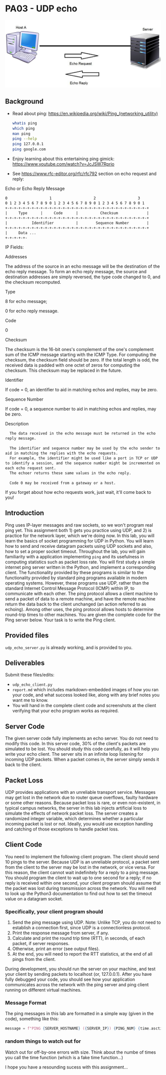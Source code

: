# PA03 - UDP echo

![](echo.jpg)

## Background
* Read about ping: https://en.wikipedia.org/wiki/Ping_(networking_utility)
    ```bash
    whatis ping
    which ping
    man ping
    ping --help
    ping 127.0.0.1
    ping google.com
    ```

* Enjoy learning about this entertaining ping gimick:
https://www.youtube.com/watch?v=JcJSW7Rprio

* See https://www.rfc-editor.org/rfc/rfc792 section on echo request and reply:

Echo or Echo Reply Message
```
0                   1                   2                   3
0 1 2 3 4 5 6 7 8 9 0 1 2 3 4 5 6 7 8 9 0 1 2 3 4 5 6 7 8 9 0 1
+-+-+-+-+-+-+-+-+-+-+-+-+-+-+-+-+-+-+-+-+-+-+-+-+-+-+-+-+-+-+-+-+
|     Type      |     Code      |          Checksum             |
+-+-+-+-+-+-+-+-+-+-+-+-+-+-+-+-+-+-+-+-+-+-+-+-+-+-+-+-+-+-+-+-+
|           Identifier          |        Sequence Number        |
+-+-+-+-+-+-+-+-+-+-+-+-+-+-+-+-+-+-+-+-+-+-+-+-+-+-+-+-+-+-+-+-+
|     Data ...
+-+-+-+-+-
```

IP Fields:

Addresses

  The address of the source in an echo message will be the destination of the echo reply message.
  To form an echo reply message, the source and destination addresses are simply reversed, the type code changed to 0, and the checksum recomputed.

Type

  8 for echo message;

  0 for echo reply message.

Code

  0

Checksum

  The checksum is the 16-bit ones's complement of the one's complement sum of the ICMP message starting with the ICMP Type.
  For computing the checksum, the checksum field should be zero.
  If the total length is odd, the received data is padded with one octet of zeros for computing the checksum.
  This checksum may be replaced in the future.

Identifier

  If code = 0, an identifier to aid in matching echos and replies, may be zero.

Sequence Number

 If code = 0, a sequence number to aid in matching echos and replies, may be zero.

   Description

      The data received in the echo message must be returned in the echo reply message.

      The identifier and sequence number may be used by the echo sender to aid in matching the replies with the echo requests.
      For example, the identifier might be used like a port in TCP or UDP to identify a session, and the sequence number might be incremented on each echo request sent.
      The echoer returns these same values in the echo reply.

      Code 0 may be received from a gateway or a host.

If you forget about how echo requests work, just wait, it'll come back to you!

## Introduction
Ping uses IP-layer messages and raw sockets, so we won't program real ping yet.
This assignment both 1) gets you practice using UDP, and 2) is practice for the network layer, which we're doing now.
In this lab, you will learn the basics of socket programming for UDP in Python.
You will learn how to send and receive datagram packets using UDP sockets and also, how to set a proper socket timeout.
Throughout the lab, you will gain familiarity with a application implementing `ping` and its usefulness in computing statistics such as packet loss rate.
You will first study a simple internet ping server written in the Python, and implement a corresponding client.
The functionality provided by these programs is similar to the functionality provided by standard ping programs available in modern operating systems.
However, these programs use UDP, rather than the standard Internet Control Message Protocol (ICMP) within IP, to communicate with each other.
The ping protocol allows a client machine to send a packet of data to a remote machine, and have the remote machine return the data back to the client unchanged (an action referred to as echoing).
Among other uses, the ping protocol allows hosts to determine round-trip times to other machines.
You are given the complete code for the Ping server below. Your task is to write the Ping client.

## Provided files
`udp_echo_server.py` is already working, and is provided to you.

## Deliverables
Submit these files/edits:
* `udp_echo_client.py`
* `report.md` which includes markdown-embedded images of how you ran your code, and what success looked like, along with any brief notes you want me to know.
* You will hand in the complete client code and screenshots at the client verifying that your echo program works as required.

## Server Code
The given server code fully implements an echo server.
You do not need to modify this code.
In this server code, 30% of the client's packets are simulated to be lost.
You should study this code carefully, as it will help you write your echo client.
The server sits in an infinite loop listening for incoming UDP packets.
When a packet comes in, the server simply sends it back to the client.

## Packet Loss
UDP provides applications with an unreliable transport service.
Messages may get lost in the network due to router queue overflows, faulty hardware or some other reasons.
Because packet loss is rare, or even non-existent, in typical campus networks, the server in this lab injects artificial loss to simulate the effects of network packet loss.
The server creates a randomized integer variable, which determines whether a particular incoming packet is lost or not.
Ideally, you would use exception handling and catching of those exceptions to handle packet loss.

## Client Code
You need to implement the following client program.
The client should send 10 pings to the server.
Because UDP is an unreliable protocol, a packet sent from the client to the server may be lost in the network, or vice versa.
For this reason, the client cannot wait indefinitely for a reply to a ping message.
You should program the client to wait up to one second for a reply; 
if no reply is received within one second, your client program should assume that the packet was lost during transmission across the network.
You will need to look up the Python3 documentation to find out how to set the timeout value on a datagram socket.

### Specifically, your client program should
1. Send the ping message using UDP.
Note: Unlike TCP, you do not need to establish a connection first, since UDP is a connectionless protocol.
2. Print the response message from server, if any.
3. Calculate and print the round trip time (RTT), in seconds, of each packet, if server responses.
4. Otherwise, print an error (see output files).
5. At the end, you will need to report the RTT statistics, at the end of all pings from the client.

During development, you should run the server on your machine, and test your client by sending packets to localhost (or, 127.0.0.1).
After you have fully debugged your code, you should see how your application communicates across the network with the ping server and ping client running on different virtual machines.

### Message Format
The ping messages in this lab are formatted in a simple way (given in the code), something like this:
```py
message = f"PING {SERVER_HOSTNAME} ({SERVER_IP}) {PING_NUM} {time.asctime()}"
```

### random things to watch out for
Watch out for off-by-one errors with size.
Think about the numbe of times you call the time function (which is a fake time function...)

I hope you have a resounding sucess with this assignment...
